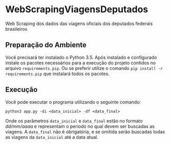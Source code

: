 # WebScrapingViagensDeputados
Web Scraping dos dados das viagens oficiais dos deputados federais brasileiros

## Preparação do Ambiente
Você precisará ter instalado o Python 3.5. Após instalado e configurado instale os pacotes necessários para a execução do projeto contidos no arquivo `requirements.pip`. Ou se preferir utilize o comando `pip install -r requirements.pip` que instalará todos os pacotes.

## Execução
Você pode executar o programa utilizando o seguinte comando:
```
python3 app.py -di <data_inicial> -df <data_final>
```
Onde os parâmetros `data_inicial` e `data_final` estão no formato *dd/mm/aaaa* e representam o período no qual devem ser buscadas as viagens. A `data_final` não é obrigatória, e se omitida serão buscadas todas as viagens da `data_inicial` até a data atual.
